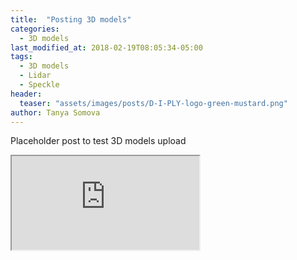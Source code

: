 ```yaml
---
title:  "Posting 3D models"
categories: 
  - 3D models
last_modified_at: 2018-02-19T08:05:34-05:00
tags:
  - 3D models
  - Lidar
  - Speckle
header:
  teaser: "assets/images/posts/D-I-PLY-logo-green-mustard.png"
author: Tanya Somova
---
```


Placeholder post to test 3D models upload

<iframe src="https://speckle.xyz/embed?stream=7c0fa10b05&commit=c4995f76e9&c=%5B31.55303%2C34.96212%2C36.15985%2C3.09091%2C6.5%2C7.5%2C0%2C1%5D&transparent=true&autoload=true&hidecontrols=true&hidesidebar=true&hideselectioninfo=true&commentslideshow=true" ></iframe>